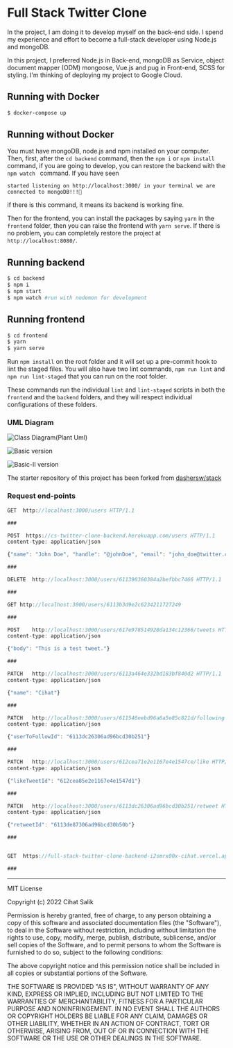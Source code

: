 # Full Stack Twitter Clone

In the project, I am doing it to develop myself on the back-end side. I spend my experience and effort to become a full-stack developer using Node.js and mongoDB.

In this project, I preferred Node.js in Back-end, mongoDB as Service, object document mapper (ODM) mongoose, Vue.js and pug in Front-end, SCSS for styling. I'm thinking of deploying my project to Google Cloud.

## Running with Docker

```sh
$ docker-compose up
```

## Running without Docker

You must have mongoDB, node.js and npm installed on your computer.
Then, first, after the `cd backend` command, then the `npm i` or `npm install` command, if you are going to develop, you can restore the backend with the `npm watch ` command. If you have seen

```
started listening on http://localhost:3000/ in your terminal we are connected to mongoDB!!!🤪
```

if there is this command, it means its backend is working fine.

Then for the frontend, you can install the packages by saying `yarn` in the `frontend` folder, then you can raise the frontend with `yarn serve`. If there is no problem, you can completely restore the project at `http://localhost:8080/`.

## Running backend

```sh
$ cd backend
$ npm i
$ npm start
$ npm watch #run with nodemon for development
```

## Running frontend

```sh
$ cd frontend
$ yarn
$ yarn serve
```

Run `npm install` on the root folder and it will set up a pre-commit hook to lint the staged files. You will also have two lint commands, `npm run lint` and `npm run lint-staged` that you can run on the root folder.

These commands run the individual `lint` and `lint-staged` scripts in both the `frontend` and the `backend` folders, and they will respect individual configurations of these folders.

### UML Diagram

![Class Diagram(Plant Uml)](https://user-images.githubusercontent.com/57585087/129368881-67e96d9b-2346-49d2-a288-05bae52aef1f.png)

![Basic version](https://user-images.githubusercontent.com/57585087/129048076-a2b17cc9-3bc5-4447-baaa-14100f64aa03.png)

![Basic-II version](https://user-images.githubusercontent.com/57585087/129362860-a552ed07-9426-4d87-9115-e35777793d8c.png)

The starter repository of this project has been forked from [dashersw/stack](https://github.com/dashersw/stack)

### Request end-points

```javascript
GET  http://localhost:3000/users HTTP/1.1

###

POST  https://cs-twitter-clone-backend.herokuapp.com/users HTTP/1.1
content-type: application/json

{"name": "John Doe", "handle": "@johnDoe", "email": "john_doe@twitter.com"}

###

DELETE  http://localhost:3000/users/611390360384a2befbbc7466 HTTP/1.1

###

GET http://localhost:3000/users/6113b3d9e2c6234211727249

###

POST    http://localhost:3000/users/617e978514928da134c12366/tweets HTTP/1.1
content-type: application/json

{"body": "This is a test tweet."}

###

PATCH   http://localhost:3000/users/6113a464e332bd183bf840d2 HTTP/1.1
content-type: application/json

{"name": "Cihat"}

###

PATCH   http://localhost:3000/users/611546eebd96a6a5e85c821d/following HTTP/1.1
content-type: application/json

{"userToFollowId": "6113dc26306ad96bcd30b251"}

###

PATCH   http://localhost:3000/users/612cea71e2e1167e4e1547ce/like HTTP/1.1
content-type: application/json

{"likeTweetId": "612cea85e2e1167e4e1547d1"}

###

PATCH   http://localhost:3000/users/6113dc26306ad96bcd30b251/retweet HTTP/1.1
content-type: application/json

{"retweetId": "6113de87306ad96bcd30b50b"}

###


GET  https://full-stack-twitter-clone-backend-i2smrx00x-cihat.vercel.app/users HTTP/1.1

###
```

------------------------------------

MIT License

Copyright (c) 2022 Cihat Salik

Permission is hereby granted, free of charge, to any person obtaining a copy
of this software and associated documentation files (the "Software"), to deal
in the Software without restriction, including without limitation the rights
to use, copy, modify, merge, publish, distribute, sublicense, and/or sell
copies of the Software, and to permit persons to whom the Software is
furnished to do so, subject to the following conditions:

The above copyright notice and this permission notice shall be included in all
copies or substantial portions of the Software.

THE SOFTWARE IS PROVIDED "AS IS", WITHOUT WARRANTY OF ANY KIND, EXPRESS OR
IMPLIED, INCLUDING BUT NOT LIMITED TO THE WARRANTIES OF MERCHANTABILITY,
FITNESS FOR A PARTICULAR PURPOSE AND NONINFRINGEMENT. IN NO EVENT SHALL THE
AUTHORS OR COPYRIGHT HOLDERS BE LIABLE FOR ANY CLAIM, DAMAGES OR OTHER
LIABILITY, WHETHER IN AN ACTION OF CONTRACT, TORT OR OTHERWISE, ARISING FROM,
OUT OF OR IN CONNECTION WITH THE SOFTWARE OR THE USE OR OTHER DEALINGS IN THE
SOFTWARE.